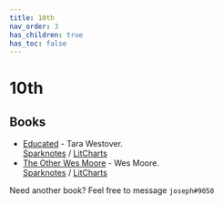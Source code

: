 ```yaml
---
title: 10th
nav_order: 3
has_children: true
has_toc: false
---
```


# 10th
## Books
- [Educated](/10th/Educated) - Tara Westover.<br>
  [Sparknotes](https://www.sparknotes.com/lit/educated/) / [LitCharts](https://www.litcharts.com/lit/educated)
- [The Other Wes Moore](/10th/The-Other-Wes-Moore) - Wes Moore.<br>
  [Sparknotes](https://www.sparknotes.com/lit/other-wes-moore/) / [LitCharts](https://www.litcharts.com/lit/the-other-wes-moore)

Need another book? Feel free to message `joseph#9050`

<script>if (location.href.endsWith('.html')) window.history.replaceState({}, document.title, location.href.substring(0, location.href.length-5));</script>
